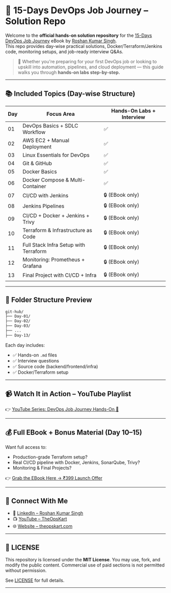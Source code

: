 # 🚀 15-Days DevOps Job Journey – Solution Repo

Welcome to the **official hands-on solution repository** for the [15-Days DevOps Job Journey](https://your-ebook-link.com) eBook by [Roshan Kumar Singh](https://www.linkedin.com/in/re-roshan).  
This repo provides day-wise practical solutions, Docker/Terraform/Jenkins code, monitoring setups, and job-ready interview Q&As.

> 📘 Whether you're preparing for your first DevOps job or looking to upskill into automation, pipelines, and cloud deployment — this guide walks you through **hands-on labs step-by-step.**

---

## 📚 Included Topics (Day-wise Structure)

| Day | Focus Area                           | Hands-On Labs + Interview |
|-----|--------------------------------------|---------------------------|
| 01  | DevOps Basics + SDLC Workflow        | ✅                         |
| 02  | AWS EC2 + Manual Deployment          | ✅                         |
| 03  | Linux Essentials for DevOps          | ✅                         |
| 04  | Git & GitHub                         | ✅                         |
| 05  | Docker Basics                        | ✅                         |
| 06  | Docker Compose & Multi-Container     | ✅                         |
| 07  | CI/CD with Jenkins                   | 🔒 (EBook only)           |
| 08  | Jenkins Pipelines                    | 🔒 (EBook only)           |
| 09  | CI/CD + Docker + Jenkins + Trivy     | 🔒 (EBook only)           |
| 10  | Terraform & Infrastructure as Code   | 🔒 (EBook only)           |
| 11  | Full Stack Infra Setup with Terraform| 🔒 (EBook only)           |
| 12  | Monitoring: Prometheus + Grafana     | 🔒 (EBook only)           |
| 13  | Final Project with CI/CD + Infra     | 🔒 (EBook only)           |

---

## 🧱 Folder Structure Preview

```bash
git-hub/
├── Day-01/
├── Day-02/
├── Day-03/
├── ...
├── Day-13/
```

Each day includes:
- ✅ Hands-on `.md` files
- ✅ Interview questions
- ✅ Source code (backend/frontend/infra)
- ✅ Docker/Terraform setup

---

## 📹 Watch It in Action – YouTube Playlist

👉 [YouTube Series: DevOps Job Journey Hands-On 🔗](https://youtube.com/playlist-link)

---

## 💰 Full EBook + Bonus Material (Day 10–15)

Want full access to:
- Production-grade Terraform setup?
- Real CI/CD pipeline with Docker, Jenkins, SonarQube, Trivy?
- Monitoring & Final Projects?

👉 [Grab the EBook Here → ₹399 Launch Offer](https://your-ebook-link.com)

---

## 🙌 Connect With Me

- 🔗 [LinkedIn – Roshan Kumar Singh](https://www.linkedin.com/in/re-roshan)
- 📺 [YouTube – TheOpsKart](https://www.youtube.com/@TheOpsKart-r8q)
- 🌐 [Website – theopskart.com](https://www.theopskart.com/)

---

## 📜 LICENSE

This repository is licensed under the **MIT License**. You may use, fork, and modify the public content. Commercial use of paid sections is not permitted without permission.

See [LICENSE](./LICENSE) for full details.

---
